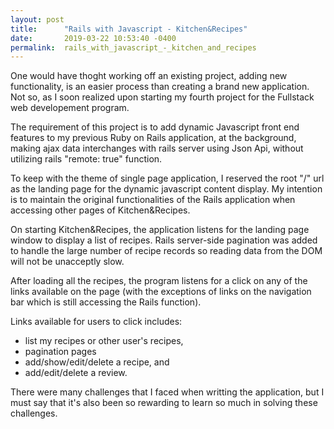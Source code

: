 ```yaml
---
layout: post
title:      "Rails with Javascript - Kitchen&Recipes"
date:       2019-03-22 10:53:40 -0400
permalink:  rails_with_javascript_-_kitchen_and_recipes
---
```



One would have thoght working off an existing project, adding new functionality, is an easier process than creating a brand new application. Not so, as I soon realized upon starting my fourth project for the Fullstack web developement program. 

The requirement of this project is to add dynamic Javascript front end features to my previous Ruby on Rails application, at the background, making ajax data interchanges with rails server using Json Api, without utilizing rails "remote: true" function.

To keep with the theme of single page application, I reserved the root "/" url as the landing page for the dynamic javascript content display.  My intention is to maintain the original functionalities of the Rails application when accessing other pages of Kitchen&Recipes.

On starting Kitchen&Recipes, the application listens for the landing page window to display a list of recipes. Rails server-side pagination was added to handle the large number of recipe records so reading data from the DOM will not be unacceptly slow.

After loading all the recipes, the program listens for a click on any of the links available on the page (with the exceptions of links on the navigation bar which is still accessing the Rails function). 

Links available for users to click includes: 
- list my recipes or other user's recipes,
- pagination pages
- add/show/edit/delete a recipe, and
- add/edit/delete a review.

There were many challenges that I faced when writting the application, but I must say that it's also been so rewarding to learn so much in solving these challenges.


